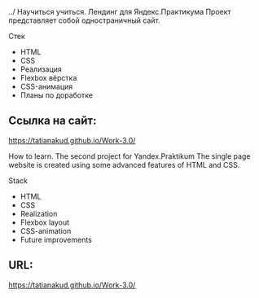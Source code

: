 ../ Научиться учиться. Лендинг для Яндекс.Практикума
Проект представляет собой одностраничный сайт.

Стек
* HTML
* CSS
* Реализация
* Flexbox вёрстка
* CSS-анимация
* Планы по доработке

## Ссылка на сайт:
https://tatianakud.github.io/Work-3.0/


How to learn. The second project for Yandex.Praktikum
The single page website is created using some advanced features of HTML and CSS.

Stack
* HTML
* CSS
* Realization
* Flexbox layout
* CSS-animation
* Future improvements
## URL:
https://tatianakud.github.io/Work-3.0/
